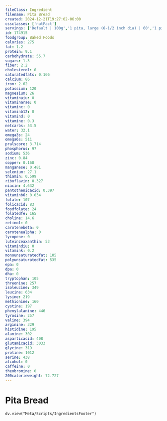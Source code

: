 ```yaml
---
fileClass: Ingredient
filename: Pita Bread
created: 2024-12-21T19:27:02-06:00
cssclasses: ['nutFact']
servings: ['Default | 100g','1 pita, large (6-1/2 inch dia) | 60','1 pita, small  (4 inch dia) | 28']
id: 174915
foodgroup: Baked Foods
calories: 275
fat: 1.2
protein: 9.1
carbohydrate: 55.7
sugars: 1.3
fiber: 2.2
cholesterol: 0
saturatedfats: 0.166
calcium: 86
iron: 2.62
potassium: 120
magnesium: 26
vitaminaiu: 0
vitaminarae: 0
vitaminc: 0
vitaminb12: 0
vitamind: 0
vitamine: 0.3
netcarbs: 53.5
water: 32.1
omega3s: 24
omega6s: 511
pralscore: 3.714
phosphorus: 97
sodium: 536
zinc: 0.84
copper: 0.168
manganese: 0.481
selenium: 27.1
thiamin: 0.599
riboflavin: 0.327
niacin: 4.632
pantothenicacid: 0.397
vitaminb6: 0.034
folate: 107
folicacid: 83
foodfolate: 24
folatedfe: 165
choline: 14.6
retinol: 0
carotenebeta: 0
carotenealpha: 0
lycopene: 0
luteinzeaxanthin: 53
vitamindiu: 0
vitamink: 0.2
monounsaturatedfat: 105
polyunsaturatedfat: 535
epa: 0
dpa: 0
dha: 0
tryptophan: 105
threonine: 257
isoleucine: 349
leucine: 634
lysine: 219
methionine: 160
cystine: 197
phenylalanine: 446
tyrosine: 257
valine: 394
arginine: 329
histidine: 195
alanine: 302
asparticacid: 408
glutamicacid: 3033
glycine: 319
proline: 1012
serine: 438
alcohol: 0
caffeine: 0
theobromine: 0
200calorieweight: 72.727
---
```


# Pita Bread

```dataviewjs
dv.view("Meta/Scripts/IngredientsFooter")
```